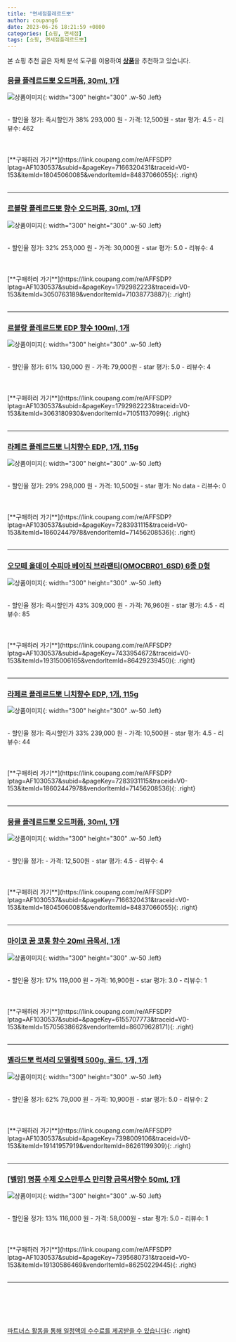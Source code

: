 ```yaml
---
title: "면세점플레르드뽀"
author: coupang6
date: 2023-06-26 18:21:59 +0800
categories: [쇼핑, 면세점]
tags: [쇼핑, 면세점플레르드뽀]
---
```


본 쇼핑 추천 글은 자체 분석 도구를 이용하여 [**상품**](https://link.coupang.com/a/bao1ui)을 추천하고 있습니다.

### [뭉클 플레르드뽀 오드퍼퓸, 30ml, 1개](https://link.coupang.com/re/AFFSDP?lptag=AF1030537&subid=&pageKey=7166320431&traceid=V0-153&itemId=18045060085&vendorItemId=84837066055)

![상품이미지](https://thumbnail9.coupangcdn.com/thumbnails/remote/230x230ex/image/retail/images/721591540039850-d70dd385-264e-4b65-9ad5-5ffbb1ab26cd.jpg){: width="300" height="300" .w-50 .left}


<br>
- 할인율 정가: 즉시할인가 38%  293,000   원
- 가격: 12,500원
- star 평가: 4.5
- 리뷰수: 462
<br>
<br>
<br>
<br>
[**구매하러 가기**](https://link.coupang.com/re/AFFSDP?lptag=AF1030537&subid=&pageKey=7166320431&traceid=V0-153&itemId=18045060085&vendorItemId=84837066055){: .right}
<br>
<br>

---

### [르블랑 플레르드뽀 향수 오드퍼퓸, 30ml, 1개](https://link.coupang.com/re/AFFSDP?lptag=AF1030537&subid=&pageKey=1792982223&traceid=V0-153&itemId=3050763189&vendorItemId=71038773887)

![상품이미지](https://thumbnail9.coupangcdn.com/thumbnails/remote/230x230ex/image/retail/images/180074091912125-7337eeba-aa6e-4539-975d-0f832694502a.jpg){: width="300" height="300" .w-50 .left}


<br>
- 할인율 정가: 32%  253,000   원
- 가격: 30,000원
- star 평가: 5.0
- 리뷰수: 4
<br>
<br>
<br>
<br>
[**구매하러 가기**](https://link.coupang.com/re/AFFSDP?lptag=AF1030537&subid=&pageKey=1792982223&traceid=V0-153&itemId=3050763189&vendorItemId=71038773887){: .right}
<br>
<br>

---

### [르블랑 플레르드뽀 EDP 향수 100ml, 1개](https://link.coupang.com/re/AFFSDP?lptag=AF1030537&subid=&pageKey=1792982223&traceid=V0-153&itemId=3063180930&vendorItemId=71051137099)

![상품이미지](https://thumbnail7.coupangcdn.com/thumbnails/remote/230x230ex/image/retail/images/180074122612332-ffcc8938-c226-4dc3-8a4a-a5452140734b.jpg){: width="300" height="300" .w-50 .left}


<br>
- 할인율 정가: 61%  130,000   원
- 가격: 79,000원
- star 평가: 5.0
- 리뷰수: 4
<br>
<br>
<br>
<br>
[**구매하러 가기**](https://link.coupang.com/re/AFFSDP?lptag=AF1030537&subid=&pageKey=1792982223&traceid=V0-153&itemId=3063180930&vendorItemId=71051137099){: .right}
<br>
<br>

---

### [라페르 플레르드뽀 니치향수 EDP, 1개, 115g](https://link.coupang.com/re/AFFSDP?lptag=AF1030537&subid=&pageKey=7283931115&traceid=V0-153&itemId=18602447978&vendorItemId=71456208536)

![상품이미지](https://thumbnail8.coupangcdn.com/thumbnails/remote/230x230ex/image/retail/images/3613366097834839-2a7dd08a-e499-4f8a-909d-0b15e9f51a2d.jpg){: width="300" height="300" .w-50 .left}


<br>
- 할인율 정가: 29%  298,000   원
- 가격: 10,500원
- star 평가: No data
- 리뷰수: 0
<br>
<br>
<br>
<br>
[**구매하러 가기**](https://link.coupang.com/re/AFFSDP?lptag=AF1030537&subid=&pageKey=7283931115&traceid=V0-153&itemId=18602447978&vendorItemId=71456208536){: .right}
<br>
<br>

---

### [오모떼 올데이 수피마 베이직 브라팬티(OMOCBR01_6SD) 6종 D형](https://link.coupang.com/re/AFFSDP?lptag=AF1030537&subid=&pageKey=7433954672&traceid=V0-153&itemId=19315006165&vendorItemId=86429239450)

![상품이미지](https://thumbnail9.coupangcdn.com/thumbnails/remote/230x230ex/image/vendor_inventory/57c4/67177d0153767825324319567594220c8e40f44b24ea773fd2d37f036ef4.jpg){: width="300" height="300" .w-50 .left}


<br>
- 할인율 정가: 즉시할인가 43%  309,000   원
- 가격: 76,960원
- star 평가: 4.5
- 리뷰수: 85
<br>
<br>
<br>
<br>
[**구매하러 가기**](https://link.coupang.com/re/AFFSDP?lptag=AF1030537&subid=&pageKey=7433954672&traceid=V0-153&itemId=19315006165&vendorItemId=86429239450){: .right}
<br>
<br>

---

### [라페르 플레르드뽀 니치향수 EDP, 1개, 115g](https://link.coupang.com/re/AFFSDP?lptag=AF1030537&subid=&pageKey=7283931115&traceid=V0-153&itemId=18602447978&vendorItemId=71456208536)

![상품이미지](https://thumbnail8.coupangcdn.com/thumbnails/remote/230x230ex/image/retail/images/3613366097834839-2a7dd08a-e499-4f8a-909d-0b15e9f51a2d.jpg){: width="300" height="300" .w-50 .left}


<br>
- 할인율 정가: 즉시할인가 33%  239,000   원
- 가격: 10,500원
- star 평가: 4.5
- 리뷰수: 44
<br>
<br>
<br>
<br>
[**구매하러 가기**](https://link.coupang.com/re/AFFSDP?lptag=AF1030537&subid=&pageKey=7283931115&traceid=V0-153&itemId=18602447978&vendorItemId=71456208536){: .right}
<br>
<br>

---

### [뭉클 플레르드뽀 오드퍼퓸, 30ml, 1개](https://link.coupang.com/re/AFFSDP?lptag=AF1030537&subid=&pageKey=7166320431&traceid=V0-153&itemId=18045060085&vendorItemId=84837066055)

![상품이미지](https://thumbnail9.coupangcdn.com/thumbnails/remote/230x230ex/image/retail/images/721591540039850-d70dd385-264e-4b65-9ad5-5ffbb1ab26cd.jpg){: width="300" height="300" .w-50 .left}


<br>
- 할인율 정가: 
- 가격: 12,500원
- star 평가: 4.5
- 리뷰수: 4
<br>
<br>
<br>
<br>
[**구매하러 가기**](https://link.coupang.com/re/AFFSDP?lptag=AF1030537&subid=&pageKey=7166320431&traceid=V0-153&itemId=18045060085&vendorItemId=84837066055){: .right}
<br>
<br>

---

### [마이코 꿈 코롱 향수 20ml 금목서, 1개](https://link.coupang.com/re/AFFSDP?lptag=AF1030537&subid=&pageKey=6155707773&traceid=V0-153&itemId=15705638662&vendorItemId=86079628171)

![상품이미지](https://thumbnail10.coupangcdn.com/thumbnails/remote/230x230ex/image/vendor_inventory/3474/08c029cff721d5084dcc50e0fccb703653c8ab59763fcf8db4862148e1cf.jpg){: width="300" height="300" .w-50 .left}


<br>
- 할인율 정가: 17%  119,000   원
- 가격: 16,900원
- star 평가: 3.0
- 리뷰수: 1
<br>
<br>
<br>
<br>
[**구매하러 가기**](https://link.coupang.com/re/AFFSDP?lptag=AF1030537&subid=&pageKey=6155707773&traceid=V0-153&itemId=15705638662&vendorItemId=86079628171){: .right}
<br>
<br>

---

### [벨라드뽀 럭셔리 모델링팩 500g, 골드, 1개, 1개](https://link.coupang.com/re/AFFSDP?lptag=AF1030537&subid=&pageKey=7398009106&traceid=V0-153&itemId=19141957919&vendorItemId=86261199309)

![상품이미지](https://thumbnail9.coupangcdn.com/thumbnails/remote/230x230ex/image/vendor_inventory/1610/60ab93f9e817d6f9e620186a8da8423fd37cda32d09c9fd79753bfa8e903.jpg){: width="300" height="300" .w-50 .left}


<br>
- 할인율 정가: 62%  79,000   원
- 가격: 10,900원
- star 평가: 5.0
- 리뷰수: 2
<br>
<br>
<br>
<br>
[**구매하러 가기**](https://link.coupang.com/re/AFFSDP?lptag=AF1030537&subid=&pageKey=7398009106&traceid=V0-153&itemId=19141957919&vendorItemId=86261199309){: .right}
<br>
<br>

---

### [[벨망] 명품 수제 오스만투스 만리향 금목서향수 50ml, 1개](https://link.coupang.com/re/AFFSDP?lptag=AF1030537&subid=&pageKey=7395680731&traceid=V0-153&itemId=19130586469&vendorItemId=86250229445)

![상품이미지](https://thumbnail8.coupangcdn.com/thumbnails/remote/230x230ex/image/vendor_inventory/4689/673447dc125c4564c264012e36c4754e9be0a05c7c4d93769cbf2116fb61.jpg){: width="300" height="300" .w-50 .left}


<br>
- 할인율 정가: 13%  116,000   원
- 가격: 58,000원
- star 평가: 5.0
- 리뷰수: 1
<br>
<br>
<br>
<br>
[**구매하러 가기**](https://link.coupang.com/re/AFFSDP?lptag=AF1030537&subid=&pageKey=7395680731&traceid=V0-153&itemId=19130586469&vendorItemId=86250229445){: .right}
<br>
<br>

---
<br><br><br><br><br> [파트너스 활동을 통해 일정액의 수수료를 제공받을 수 있습니다](https://link.coupang.com/a/bao1ui){: .right}